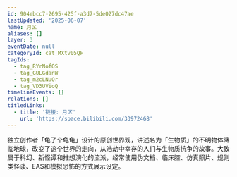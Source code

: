 ```yaml
---
id: 904ebcc7-2695-425f-a3d7-5de027dc47ae
lastUpdated: '2025-06-07'
name: 月区
aliases: []
layer: 3
eventDate: null
categoryId: cat_MXtv05QF
tagIds:
  - tag_RYrNofQS
  - tag_GULGdanW
  - tag_m2cLNuOr
  - tag_VD3UVioQ
timelineEvents: []
relations: []
titledLinks:
  - title: '链接: 月区'
    url: 'https://space.bilibili.com/33972468'
---
```

独立创作者「龟了个龟龟」设计的原创世界观，讲述名为「生物质」的不明物体降临地球，改变了这个世界的走向，从浩劫中幸存的人们与生物质抗争的故事。大致属于科幻、新怪谭和推想演化的流派，经常使用伪文档、临床腔、仿真照片、规则类怪谈、EAS和模拟恐怖的方式展示设定。
